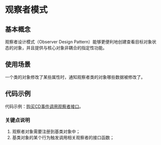 # 观察者模式

## 基本概念

观察者设计模式（Observer Design Pattern）能够更便利地创建查看目标对象状态的对象，并且提供与核心对象非耦合的指定性功能。


## 使用场景

一个类的对象修改了某些属性时，通知观察者类的对象哪些数据被修改了。


## 代码示例

代码示例：[购买CD事件调用观察者接口](https://github.com/mumingv/php/tree/master/books/my_php_design_patterns/chapter_13)。

### 关键点说明

1. 观察者对象需要注册到基类对象中；
2. 基类对象的某个行为触发调用相关观察者的接口函数；

